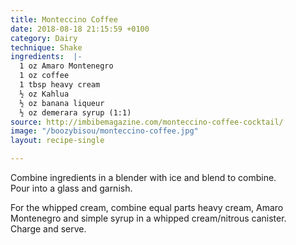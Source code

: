 ```yaml
---
title: Monteccino Coffee
date: 2018-08-18 21:15:59 +0100
category: Dairy
technique: Shake
ingredients:  |-
  1 oz Amaro Montenegro
  1 oz coffee
  1 tbsp heavy cream
  ½ oz Kahlua
  ½ oz banana liqueur
  ½ oz demerara syrup (1:1)
source: http://imbibemagazine.com/monteccino-coffee-cocktail/
image: "/boozybisou/monteccino-coffee.jpg"
layout: recipe-single

---
```

Combine ingredients in a blender with ice and blend to combine.  
Pour into a glass and garnish.

For the whipped cream, combine equal parts heavy cream, Amaro Montenegro and simple syrup in a whipped cream/nitrous canister.  
Charge and serve.

